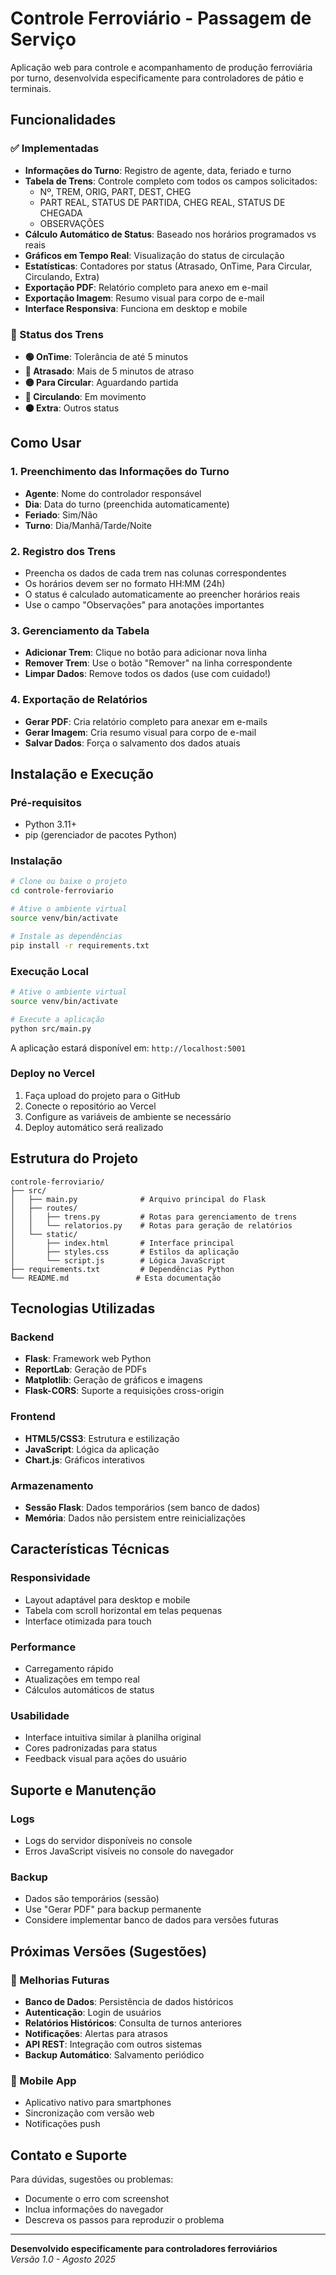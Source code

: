 # Controle Ferroviário - Passagem de Serviço

Aplicação web para controle e acompanhamento de produção ferroviária por turno, desenvolvida especificamente para controladores de pátio e terminais.

## Funcionalidades

### ✅ Implementadas
- **Informações do Turno**: Registro de agente, data, feriado e turno
- **Tabela de Trens**: Controle completo com todos os campos solicitados:
  - Nº, TREM, ORIG, PART, DEST, CHEG
  - PART REAL, STATUS DE PARTIDA, CHEG REAL, STATUS DE CHEGADA
  - OBSERVAÇÕES
- **Cálculo Automático de Status**: Baseado nos horários programados vs reais
- **Gráficos em Tempo Real**: Visualização do status de circulação
- **Estatísticas**: Contadores por status (Atrasado, OnTime, Para Circular, Circulando, Extra)
- **Exportação PDF**: Relatório completo para anexo em e-mail
- **Exportação Imagem**: Resumo visual para corpo de e-mail
- **Interface Responsiva**: Funciona em desktop e mobile

### 🎯 Status dos Trens
- **🟢 OnTime**: Tolerância de até 5 minutos
- **🔴 Atrasado**: Mais de 5 minutos de atraso
- **🟡 Para Circular**: Aguardando partida
- **🔵 Circulando**: Em movimento
- **⚫ Extra**: Outros status

## Como Usar

### 1. Preenchimento das Informações do Turno
- **Agente**: Nome do controlador responsável
- **Dia**: Data do turno (preenchida automaticamente)
- **Feriado**: Sim/Não
- **Turno**: Dia/Manhã/Tarde/Noite

### 2. Registro dos Trens
- Preencha os dados de cada trem nas colunas correspondentes
- Os horários devem ser no formato HH:MM (24h)
- O status é calculado automaticamente ao preencher horários reais
- Use o campo "Observações" para anotações importantes

### 3. Gerenciamento da Tabela
- **Adicionar Trem**: Clique no botão para adicionar nova linha
- **Remover Trem**: Use o botão "Remover" na linha correspondente
- **Limpar Dados**: Remove todos os dados (use com cuidado!)

### 4. Exportação de Relatórios
- **Gerar PDF**: Cria relatório completo para anexar em e-mails
- **Gerar Imagem**: Cria resumo visual para corpo de e-mail
- **Salvar Dados**: Força o salvamento dos dados atuais

## Instalação e Execução

### Pré-requisitos
- Python 3.11+
- pip (gerenciador de pacotes Python)

### Instalação
```bash
# Clone ou baixe o projeto
cd controle-ferroviario

# Ative o ambiente virtual
source venv/bin/activate

# Instale as dependências
pip install -r requirements.txt
```

### Execução Local
```bash
# Ative o ambiente virtual
source venv/bin/activate

# Execute a aplicação
python src/main.py
```

A aplicação estará disponível em: `http://localhost:5001`

### Deploy no Vercel
1. Faça upload do projeto para o GitHub
2. Conecte o repositório ao Vercel
3. Configure as variáveis de ambiente se necessário
4. Deploy automático será realizado

## Estrutura do Projeto

```
controle-ferroviario/
├── src/
│   ├── main.py              # Arquivo principal do Flask
│   ├── routes/
│   │   ├── trens.py         # Rotas para gerenciamento de trens
│   │   └── relatorios.py    # Rotas para geração de relatórios
│   └── static/
│       ├── index.html       # Interface principal
│       ├── styles.css       # Estilos da aplicação
│       └── script.js        # Lógica JavaScript
├── requirements.txt         # Dependências Python
└── README.md               # Esta documentação
```

## Tecnologias Utilizadas

### Backend
- **Flask**: Framework web Python
- **ReportLab**: Geração de PDFs
- **Matplotlib**: Geração de gráficos e imagens
- **Flask-CORS**: Suporte a requisições cross-origin

### Frontend
- **HTML5/CSS3**: Estrutura e estilização
- **JavaScript**: Lógica da aplicação
- **Chart.js**: Gráficos interativos

### Armazenamento
- **Sessão Flask**: Dados temporários (sem banco de dados)
- **Memória**: Dados não persistem entre reinicializações

## Características Técnicas

### Responsividade
- Layout adaptável para desktop e mobile
- Tabela com scroll horizontal em telas pequenas
- Interface otimizada para touch

### Performance
- Carregamento rápido
- Atualizações em tempo real
- Cálculos automáticos de status

### Usabilidade
- Interface intuitiva similar à planilha original
- Cores padronizadas para status
- Feedback visual para ações do usuário

## Suporte e Manutenção

### Logs
- Logs do servidor disponíveis no console
- Erros JavaScript visíveis no console do navegador

### Backup
- Dados são temporários (sessão)
- Use "Gerar PDF" para backup permanente
- Considere implementar banco de dados para versões futuras

## Próximas Versões (Sugestões)

### 🔄 Melhorias Futuras
- **Banco de Dados**: Persistência de dados históricos
- **Autenticação**: Login de usuários
- **Relatórios Históricos**: Consulta de turnos anteriores
- **Notificações**: Alertas para atrasos
- **API REST**: Integração com outros sistemas
- **Backup Automático**: Salvamento periódico

### 📱 Mobile App
- Aplicativo nativo para smartphones
- Sincronização com versão web
- Notificações push

## Contato e Suporte

Para dúvidas, sugestões ou problemas:
- Documente o erro com screenshot
- Inclua informações do navegador
- Descreva os passos para reproduzir o problema

---

**Desenvolvido especificamente para controladores ferroviários**  
*Versão 1.0 - Agosto 2025*

